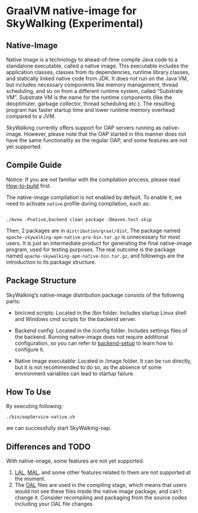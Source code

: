# GraalVM native-image for SkyWalking (Experimental)

## Native-Image
Native Image is a technology to ahead-of-time compile Java code to a standalone executable, called a native image. 
This executable includes the application classes, classes from its dependencies, runtime library classes, 
and statically linked native code from JDK. It does not run on the Java VM, but includes necessary components like memory management, thread scheduling, and so on from a different runtime system, called “Substrate VM”. 
Substrate VM is the name for the runtime components (like the deoptimizer, garbage collector, thread scheduling etc.).
The resulting program has faster startup time and lower runtime memory overhead compared to a JVM.

SkyWalking currently offers support for OAP servers running as native-image. However, please note that the OAP started in this manner does not have the same functionality as the regular OAP, and some features are not yet supported.

## Compile Guide
Notice: If you are not familiar with the compilation process, please read [How-to-build](https://skywalking.apache.org/docs/main/next/en/guides/how-to-build/) first.

The native-image compilation is not enabled by default. To enable it, we need to activate `native` profile during compilation, such as:

```shell

./mvnw -Pnative,backend clean package -Dmaven.test.skip

```

Then, 2 packages are in `distribution/graal/dist`, The package named `apache-skywalking-apm-native-pre-bin.tar.gz` is unnecessary for most users. It is just an intermediate product for generating the final native-image program, used for testing purposes.
The real outcome is the package named `apache-skywalking-apm-native-bin.tar.gz`, and followings are the introduction to its package structure.

## Package Structure

SkyWalking’s native-image distribution package consists of the following parts:

* bin/cmd scripts: Located in the /bin folder. Includes startup Linux shell and Windows cmd scripts for the backend server.

* Backend config: Located in the /config folder. Includes settings files of the backend. Running native-image does not require additional configuration, so you can refer to [backend-setup](https://skywalking.apache.org/docs/main/next/en/setup/backend/backend-setup/) to learn how to configure it.

* Native image executable: Located in /image folder. It can be run directly, but it is not recommended to do so, as the absence of some environment variables can lead to startup failure. 

## How To Use
By executing following:

```shell
./bin/oapService-native.sh 
```
we can successfully start SkyWalking-oap.

## Differences and TODO
With native-image, some features are not yet supported.

1. [LAL](https://skywalking.apache.org/docs/main/next/en/concepts-and-designs/lal/), [MAL](https://skywalking.apache.org/docs/main/next/en/concepts-and-designs/mal/), and some other features related to them are not supported at the moment.
2. The [OAL](https://skywalking.apache.org/docs/main/next/en/concepts-and-designs/oal/) files are used in the compiling stage, which means that users would not see these files inside the native image package, and can't change it. Consider recompiling and packaging from the source codes including your OAL file changes.